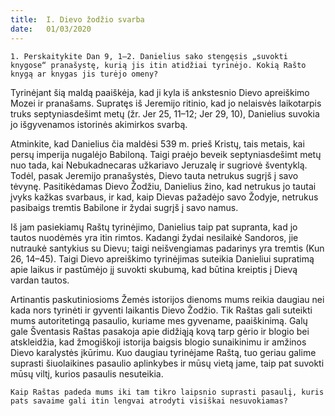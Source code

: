 ```yaml
---
title:  I. Dievo žodžio svarba
date:   01/03/2020
---
```


`1. Perskaitykite Dan 9, 1–2. Danielius sako stengęsis „suvokti knygose“ pranašystę, kurią jis itin atidžiai tyrinėjo. Kokią Rašto knygą ar knygas jis turėjo omeny?`
														
Tyrinėjant šią maldą paaiškėja, kad ji kyla iš ankstesnio Dievo apreiškimo Mozei ir pranašams. Supratęs iš Jeremijo ritinio, kad jo nelaisvės laikotarpis truks septyniasdešimt metų (žr. Jer 25, 11–12; Jer 29, 10), Danielius suvokia jo išgyvenamos istorinės akimirkos svarbą.

Atminkite, kad Danielius čia maldėsi 539 m. prieš Kristų, tais metais, kai persų imperija nugalėjo Babiloną. Taigi praėjo beveik septyniasdešimt metų nuo tada, kai Nebukadnecaras užkariavo Jeruzalę ir sugriovė šventyklą. Todėl, pasak Jeremijo pranašystės, Dievo tauta netrukus sugrįš į savo tėvynę. Pasitikėdamas Dievo Žodžiu, Danielius žino, kad netrukus jo tautai įvyks kažkas svarbaus, ir kad, kaip Dievas pažadėjo savo Žodyje, netrukus pasibaigs tremtis Babilone ir žydai sugrįš į savo namus.

Iš jam pasiekiamų Raštų tyrinėjimo, Danielius taip pat supranta, kad jo tautos nuodėmės yra itin rimtos. Kadangi žydai nesilaikė Sandoros, jie nutraukė santykius su Dievu; taigi neišvengiamas padarinys yra tremtis (Kun 26, 14–45). Taigi Dievo apreiškimo tyrinėjimas suteikia Danieliui supratimą apie laikus ir pastūmėjo jį suvokti skubumą, kad būtina kreiptis į Dievą vardan tautos.

Artinantis paskutiniosioms Žemės istorijos dienoms mums reikia daugiau nei kada nors tyrinėti ir gyventi laikantis Dievo Žodžio. Tik Raštas gali suteikti mums autoritetingą pasaulio, kuriame mes gyvename, paaiškinimą. Galų gale Šventasis Raštas pasakoja apie didžiąją kovą tarp gėrio ir blogio bei atskleidžia, kad žmogiškoji istorija baigsis blogio sunaikinimu ir amžinos Dievo karalystės įkūrimu. Kuo daugiau tyrinėjame Raštą, tuo geriau galime suprasti šiuolaikines pasaulio aplinkybes ir mūsų vietą jame, taip pat suvokti mūsų viltį, kurios pasaulis nesuteikia.

`Kaip Raštas padeda mums iki tam tikro laipsnio suprasti pasaulį, kuris pats savaime gali itin lengvai atrodyti visiškai nesuvokiamas?`
